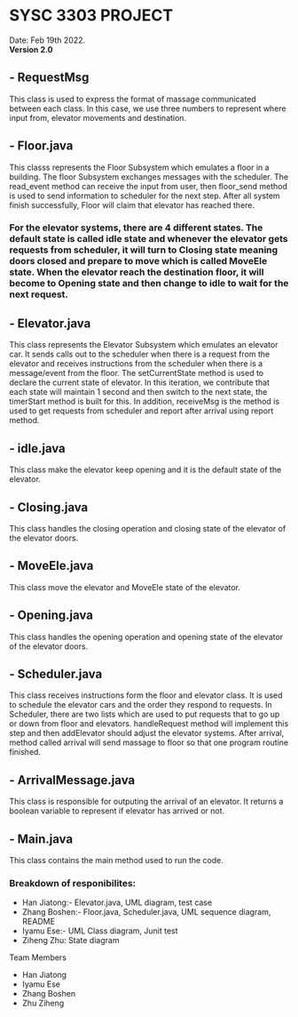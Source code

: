 # SYSC 3303 PROJECT

Date: Feb 19th 2022.  
**Version 2.0**

## - RequestMsg
This class is used to express the format of massage communicated between each class. In this case, we use three numbers to represent where input from, elevator movements and destination.

## - Floor.java 
This classs represents the Floor Subsystem which emulates a floor in a building. The floor Subsystem exchanges messages with the scheduler. The read_event method can receive the input from user, then floor_send method is used to send information to scheduler for the next step. After all system finish successfully, Floor will claim that elevator has reached there.

### For the elevator systems, there are 4 different states. The default state is called idle state and whenever the elevator gets requests from scheduler, it will turn to Closing state meaning doors closed and prepare to move which is called MoveEle state. When the elevator reach the destination floor, it will become to Opening state and then change to idle to wait for the next request.

## - Elevator.java 
This class represents the Elevator Subsystem which emulates an elevator car. It sends calls out to the scheduler when there is a request from the elevator and receives instructions from the scheduler when there is a message/event from the floor. The setCurrentState method is used to declare the current state of elevator. In this iteration, we contribute that each state will maintain 1 second and then switch to the next state, the timerStart method is built for this. In addition, receiveMsg is the method is used to get requests from scheduler and report after arrival using report method.

## - idle.java
This class make the elevator keep opening and it is the default state of the elevator.

## - Closing.java
This class handles the closing operation and closing state of the elevator of the elevator doors.

## - MoveEle.java
This class move the elevator and MoveEle state of the elevator.

## - Opening.java 
This class handles the opening operation and opening state of the elevator of the elevator doors.

## - Scheduler.java
This class receives instructions form the floor and elevator class. It is used to schedule the elevator cars and the order they respond to requests. In Scheduler, there are two lists which are used to put requests that to go up or down from floor and elevators. handleRequest method will implement this step and then addElevator should adjust the elevator systems. After arrival, method called arrival will send massage to floor so that one program routine finished.

## - ArrivalMessage.java
This class is responsible for outputing the arrival of an elevator. It returns a boolean variable to represent if elevator has arrived or not.

## - Main.java
This class contains the main method used to run the code.

### Breakdown of responibilites:
- Han Jiatong:- Elevator.java, UML diagram, test case
- Zhang Boshen:- Floor.java, Scheduler.java, UML sequence diagram, README
- Iyamu Ese:- UML Class diagram, Junit test
- Ziheng Zhu: State diagram

Team Members
- Han Jiatong
- Iyamu Ese
- Zhang Boshen
- Zhu Ziheng
